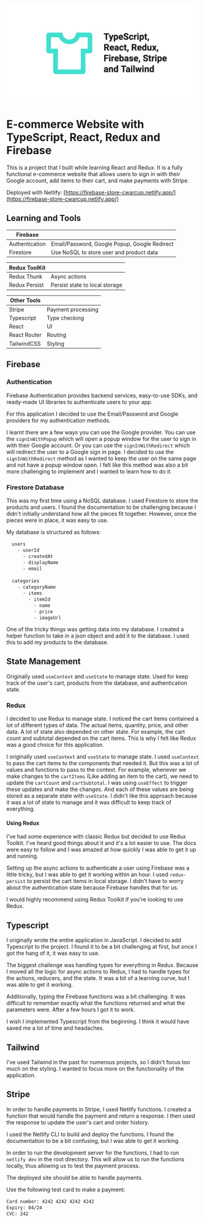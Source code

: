 ![Site image](public/twitter-card.jpg)

#  E-commerce Website with TypeScript, React, Redux and Firebase

This is a project that I built while learning React and Redux. It is a fully functional e-commerce website that allows users to sign in with their Google account, add items to their cart, and make payments with Stripe. 

Deployed with Netlify: [https://firebase-store-cwarcup.netlify.app/](https://firebase-store-cwarcup.netlify.app/)

## Learning and Tools

| Firebase       |                                               |
| -------------- | --------------------------------------------- |
| Authentication | Email/Password, Google Popup, Google Redirect |
| Firestore      | Use NoSQL to store user and product data      |

| Redux ToolKit |                                |
| ------------- | ------------------------------ |
| Redux Thunk   | Async actions                  |
| Redux Persist | Persist state to local storage |

| Other Tools  |                    |
| ------------ | ------------------ |
| Stripe       | Payment processing |
| Typescript   | Type checking      |
| React        | UI                 |
| React Router | Routing            |
| TailwindCSS  | Styling            |

## Firebase
### Authentication

Firebase Authentication provides backend services, easy-to-use SDKs, and ready-made UI libraries to authenticate users to your app. 

For this application I decided to use the Email/Password and Google providers for my authentication methods. 

I learnt there are a few ways you can use the Google provider. You can use the `signInWithPopup` which will open a popup window for the user to sign in with their Google account. Or you can use the `signInWithRedirect` which will redirect the user to a Google sign in page. I decided to use the `signInWithRedirect` method as I wanted to keep the user on the same page and not have a popup window open. I felt like this method was also a bit more challenging to implement and I wanted to learn how to do it.

### Firestore Database

This was my first time using a NoSQL database. I used Firestore to store the products and users. I found the documentation to be challenging because I didn't initially understand how all the pieces fit together. However, once the pieces were in place, it was easy to use.

My database is structured as follows:

```
  users
    - userId
      - createdAt
      - displayName
      - email

  categories
    - categoryName
      - items
        - itemId
          - name
          - price
          - imageUrl
```

One of the tricky things was getting data into my database. I created a helper function to take in a json object and add it to the database. I used this to add my products to the database.

## State Management

Originally used `useContext` and `useState` to manage state. Used for keep track of the user's cart, products from the database, and authentication state.

### Redux

I decided to use Redux to manage state. I noticed the cart items contained a lot of different types of data. The actual items, quantity, price, and other data. A lot of state also depended on other state. For example, the cart count and subtotal depended on the cart items. This is why I felt like Redux was a good choice for this application.

I originally used `useContext` and `useState` to manage state. I used `useContext` to pass the cart items to the components that needed it. But this was a lot of values and functions to pass to the context. For example, whenever we make changes to the `cartItems` (Like adding an item to the cart), we need to update the `cartCount` and `cartSubtotal`. I was using `useEffect` to trigger these updates and make the changes. And each of these values are being stored as a separate state with `useState`. I didn't like this approach because it was a lot of state to manage and it was difficult to keep track of everything.

#### Using Redux

I've had some experience with classic Redux but decided to use Redux Toolkit. I've heard good things about it and it's a lot easier to use. The docs were easy to follow and I was amazed at how quickly I was able to get it up and running.

Setting up the async actions to authenticate a user using Firebase was a little tricky, but I was able to get it working within an hour. I used `redux-persist` to persist the cart items in local storage. I didn't have to worry about the authentication state because Firebase handles that for us.

I would highly recommend using Redux Toolkit if you're looking to use Redux.

## Typescript

I originally wrote the entire application in JavaScript. I decided to add Typescript to the project. I found it to be a bit challenging at first, but once I got the hang of it, it was easy to use.

The biggest challenge was handling types for everything in Redux. Because I moved all the logic for async actions to Redux, I had to handle types for the actions, reducers, and the state. It was a bit of a learning curve, but I was able to get it working.

Additionally, typing the Firebase functions was a bit challenging. It was difficult to remember exactly what the functions returned and what the parameters were. After a few hours I got it to work.

I wish I implemented Typescript from the beginning. I think it would have saved me a lot of time and headaches.

## Tailwind

I've used Tailwind in the past for numerous projects, so I didn't focus too much on the styling. I wanted to focus more on the functionality of the application.

## Stripe

In order to handle payments in Stripe, I used Netlify functions. I created a function that would handle the payment and return a response. I then used the response to update the user's cart and order history.

I used the Netlify CLI to build and deploy the functions. I found the documentation to be a bit confusing, but I was able to get it working.

In order to run the development server for the functions, I had to run `netlify dev` in the root directory. This will allow us to run the functions locally, thus allowing us to test the payment process.

The deployed site should be able to handle payments.

Use the following test card to make a payment:

```
Card number: 4242 4242 4242 4242
Expiry: 04/24
CVC: 242
```